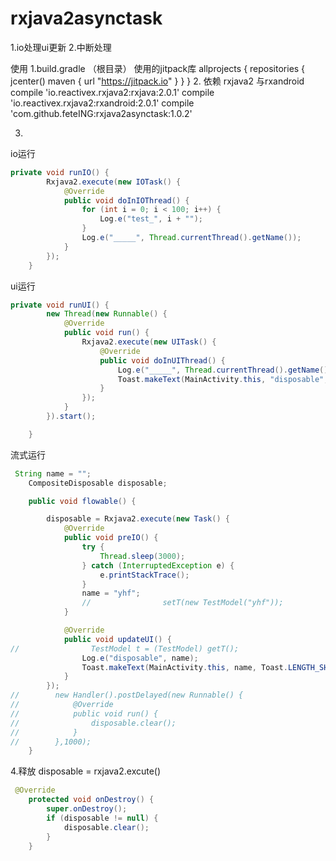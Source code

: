# rxjava2asynctask
1.io处理ui更新
2.中断处理

使用
1.build.gradle （根目录）  使用的jitpack库
allprojects {
    repositories {
        jcenter()
        maven { url "https://jitpack.io" }
    }
}
2. 依赖 rxjava2 与rxandroid
    compile 'io.reactivex.rxjava2:rxjava:2.0.1'
    compile 'io.reactivex.rxjava2:rxandroid:2.0.1'
    compile 'com.github.feteING:rxjava2asynctask:1.0.2'

3.
io运行
```java
private void runIO() {
        Rxjava2.execute(new IOTask() {
            @Override
            public void doInIOThread() {
                for (int i = 0; i < 100; i++) {
                    Log.e("test_", i + "");
                }
                Log.e("_____", Thread.currentThread().getName());
            }
        });
    }

```

ui运行
```java
private void runUI() {
        new Thread(new Runnable() {
            @Override
            public void run() {
                Rxjava2.execute(new UITask() {
                    @Override
                    public void doInUIThread() {
                        Log.e("_____", Thread.currentThread().getName());
                        Toast.makeText(MainActivity.this, "disposable", Toast.LENGTH_SHORT).show();
                    }
                });
            }
        }).start();

    }

```

流式运行
```java
 String name = "";
    CompositeDisposable disposable;

    public void flowable() {

        disposable = Rxjava2.execute(new Task() {
            @Override
            public void preIO() {
                try {
                    Thread.sleep(3000);
                } catch (InterruptedException e) {
                    e.printStackTrace();
                }
                name = "yhf";
                //                setT(new TestModel("yhf"));
            }

            @Override
            public void updateUI() {
//                TestModel t = (TestModel) getT();
                Log.e("disposable", name);
                Toast.makeText(MainActivity.this, name, Toast.LENGTH_SHORT).show();
            }
        });
//        new Handler().postDelayed(new Runnable() {
//            @Override
//            public void run() {
//                disposable.clear();
//            }
//        },1000);
    }

```

4.释放 disposable = rxjava2.excute()
```java
 @Override
    protected void onDestroy() {
        super.onDestroy();
        if (disposable != null) {
            disposable.clear();
        }
    }

```

